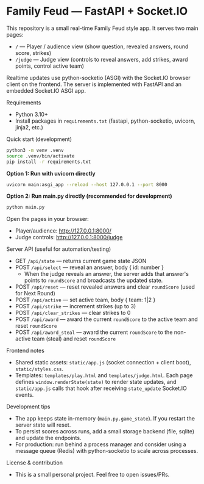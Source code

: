 # Family Feud — FastAPI + Socket.IO

This repository is a small real-time Family Feud style app.
It serves two main pages:

- `/` — Player / audience view (show question, revealed answers, round score, strikes)
- `/judge` — Judge view (controls to reveal answers, add strikes, award points, control active team)

Realtime updates use python-socketio (ASGI) with the Socket.IO browser client on the frontend. The server is implemented with FastAPI and an embedded Socket.IO ASGI app.

Requirements
- Python 3.10+
- Install packages in `requirements.txt` (fastapi, python-socketio, uvicorn, jinja2, etc.)

Quick start (development)

```bash
python3 -m venv .venv
source .venv/bin/activate
pip install -r requirements.txt
```

**Option 1: Run with uvicorn directly**
```bash
uvicorn main:asgi_app --reload --host 127.0.0.1 --port 8000
```

**Option 2: Run main.py directly (recommended for development)**
```bash
python main.py
```

Open the pages in your browser:
- Player/audience: http://127.0.0.1:8000/
- Judge controls:   http://127.0.0.1:8000/judge

Server API (useful for automation/testing)
- GET `/api/state` — returns current game state JSON
- POST `/api/select` — reveal an answer, body { id: number }
  - When the judge reveals an answer, the server adds that answer's points to `roundScore` and broadcasts the updated state.
- POST `/api/reset` — reset revealed answers and clear `roundScore` (used for Next Round)
- POST `/api/active` — set active team, body { team: 1|2 }
- POST `/api/strike` — increment strikes (up to 3)
- POST `/api/clear_strikes` — clear strikes to 0
- POST `/api/award` — award the current `roundScore` to the active team and reset `roundScore`
- POST `/api/award_steal` — award the current `roundScore` to the non-active team (steal) and reset `roundScore`

Frontend notes
- Shared static assets: `static/app.js` (socket connection + client boot), `static/styles.css`.
- Templates: `templates/play.html` and `templates/judge.html`. Each page defines `window.renderState(state)` to render state updates, and `static/app.js` calls that hook after receiving `state_update` Socket.IO events.

Development tips
- The app keeps state in-memory (`main.py.game_state`). If you restart the server state will reset.
- To persist scores across runs, add a small storage backend (file, sqlite) and update the endpoints.
- For production: run behind a process manager and consider using a message queue (Redis) with python-socketio to scale across processes.

License & contribution
- This is a small personal project. Feel free to open issues/PRs.

